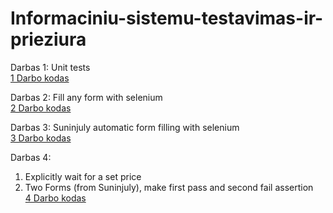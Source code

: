 # Informaciniu-sistemu-testavimas-ir-prieziura

Darbas 1: Unit tests <br>
[1 Darbo kodas](1_darbas)

Darbas 2: Fill any form with selenium <br>
[2 Darbo kodas](Darbas2)

Darbas 3: Suninjuly automatic form filling with selenium <br>
[3 Darbo kodas](Darbas3)

Darbas 4: <br>
1. Explicitly wait for a set price <br>
2. Two Forms (from Suninjuly), make first pass and second fail assertion <br>
[4 Darbo kodas](Darbas4)
